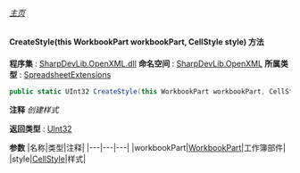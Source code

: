 ###### [主页](./Index.md "主页")
#### CreateStyle(this WorkbookPart workbookPart, CellStyle style) 方法
**程序集** : [SharpDevLib.OpenXML.dll](./SharpDevLib.OpenXML.assembly.md "SharpDevLib.OpenXML.dll")
**命名空间** : [SharpDevLib.OpenXML](./SharpDevLib.OpenXML.namespace.md "SharpDevLib.OpenXML")
**所属类型** : [SpreadsheetExtensions](./SharpDevLib.OpenXML.SpreadsheetExtensions.md "SpreadsheetExtensions")
``` csharp
public static UInt32 CreateStyle(this WorkbookPart workbookPart, CellStyle style)
```
**注释**
*创建样式*

**返回类型** : [UInt32](https://learn.microsoft.com/en-us/dotnet/api/system.uint32 "UInt32")

**参数**
|名称|类型|注释|
|---|---|---|
|workbookPart|[WorkbookPart](https://learn.microsoft.com/en-us/dotnet/api/documentformat.openxml.packaging.workbookpart "WorkbookPart")|工作簿部件|
|style|[CellStyle](./SharpDevLib.OpenXML.CellStyle.md "CellStyle")|样式|

